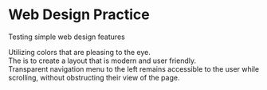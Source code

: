 # Web Design Practice
Testing simple web design features

Utilizing colors that are pleasing to the eye. </br>
The is to create a layout that is modern and user friendly. </br>
Transparent navigation menu to the left remains accessible to the user while scrolling, without obstructing their view of the page. </br>
